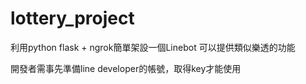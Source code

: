 # lottery_project
 
利用python flask + ngrok簡單架設一個Linebot
可以提供類似樂透的功能

開發者需事先準備line developer的帳號，取得key才能使用
